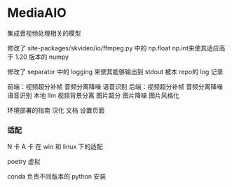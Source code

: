# MediaAIO

集成音视频处理相关的模型

修改了 site-packages/skvideo/io/ffmpeg.py 中的 np.float np.int来使其适应高于 1.20 版本的 numpy

修改了 separator 中的 logging 来使其能够输出到 stdout 被本 repo的 log 记录


前端：视频超分补帧 音频分离降噪 语音识别
后端：视频超分补帧 音频分离降噪 语音识别 本地 llm 视频背景分离 图片超分 图片降噪 图片风格化 

环境部署的指南
汉化
文档
设置页面

### 适配
N 卡 A 卡 在 win 和 linux 下的适配


poetry 虚拟

conda 负责不同版本的 python 安装